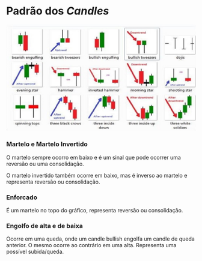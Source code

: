 # Padrão dos *Candles*

![Padrão dos candles](https://raw.githubusercontent.com/danilomartinelli/notebook/master/static/maxresdefault.jpg)
### Martelo e Martelo Invertido
O martelo sempre ocorro em baixo e é um sinal que pode ocorrer uma reversão ou uma consolidação.

O martelo invertido também ocorre em baixo, mas é inverso ao martelo e representa reversão ou consolidação.

### Enforcado
É um martelo no topo do gráfico, representa reversão ou consolidação.

### Engolfo de alta e de baixa
Ocorre em uma queda, onde um candle bullish engolfa um candle de queda anterior. O mesmo ocorre ao contrário em uma alta. Representa uma possível subida/queda.
<!--stackedit_data:
eyJoaXN0b3J5IjpbOTEzOTcxMzg5LDEzMjcwMDc0ODMsNjgyMz
g1NzU3XX0=
-->
